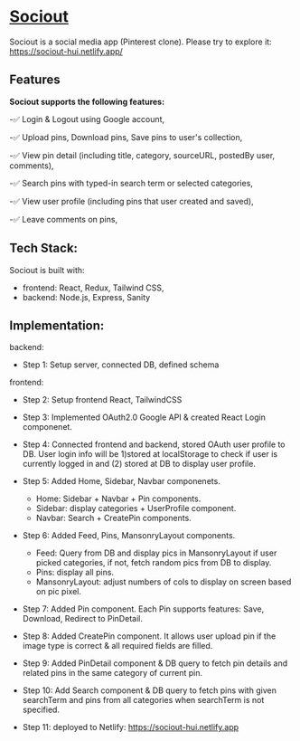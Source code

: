 # [Sociout](https://sociout-hui.netlify.app/)
Sociout is a social media app (Pinterest clone). Please try to explore it: https://sociout-hui.netlify.app/

## Features
__Sociout supports the following features:__

-:white_check_mark: Login & Logout using Google account,

-:white_check_mark: Upload pins, Download pins, Save pins to user's collection,

-:white_check_mark: View pin detail (including title, category, sourceURL, postedBy user, comments),

-:white_check_mark: Search pins with typed-in search term or selected categories,

-:white_check_mark: View user profile (including pins that user created and saved),

-:white_check_mark: Leave comments on pins,


## Tech Stack:
Sociout is built with:
- frontend: React, Redux, Tailwind CSS, 
- backend: Node.js, Express, Sanity

## Implementation:

backend:
- Step 1: Setup server, connected DB, defined schema

frontend:
- Step 2: Setup frontend React, TailwindCSS

- Step 3: Implemented OAuth2.0 Google API & created React Login componenet. 

- Step 4: Connected frontend and backend, stored OAuth user profile to DB. User login info will be 1)stored at localStorage to check if user is currently logged in and (2) stored at DB to display user profile.

- Step 5: Added Home, Sidebar, Navbar componenets. 
    - Home: Sidebar + Navbar + Pin components.  
    - Sidebar: display categories + UserProfile component. 
    - Navbar: Search + CreatePin components.

- Step 6: Added Feed, Pins, MansonryLayout components.
    - Feed: Query from DB and display pics in MansonryLayout if user picked categories, if not, fetch random pics from DB to display.
    - Pins: display all pins.
    - MansonryLayout: adjust numbers of cols to display on screen based on pic pixel.

- Step 7: Added Pin component. Each Pin supports features: Save, Download, Redirect to PinDetail. 

- Step 8: Added CreatePin component. It allows user upload pin if the image type is correct & all required fields are filled. 

- Step 9: Added PinDetail component & DB query to fetch pin details and related pins in the same category of current pin. 

- Step 10: Add Search component & DB query to fetch pins with given searchTerm and pins from all categories when searchTerm is not specified.

- Step 11: deployed to Netlify: https://sociout-hui.netlify.app

